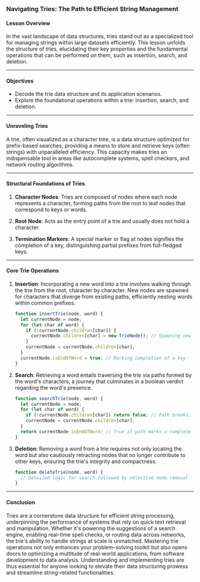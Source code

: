 ### **Navigating Tries: The Path to Efficient String Management**

#### Lesson Overview

In the vast landscape of data structures, tries stand out as a specialized tool for managing strings within large datasets efficiently. This lesson unfolds the structure of tries, elucidating their key properties and the fundamental operations that can be performed on them, such as insertion, search, and deletion.

---

#### Objectives

- Decode the trie data structure and its application scenarios.
- Explore the foundational operations within a trie: insertion, search, and deletion.

---

#### Unraveling Tries

A trie, often visualized as a character tree, is a data structure optimized for prefix-based searches, providing a means to store and retrieve keys (often strings) with unparalleled efficiency. This capacity makes tries an indispensable tool in areas like autocomplete systems, spell checkers, and network routing algorithms.

---

#### Structural Foundations of Tries

1. **Character Nodes**: Tries are composed of nodes where each node represents a character, forming paths from the root to leaf nodes that correspond to keys or words.
   
2. **Root Node**: Acts as the entry point of a trie and usually does not hold a character.
   
3. **Termination Markers**: A special marker or flag at nodes signifies the completion of a key, distinguishing partial prefixes from full-fledged keys.

---

#### Core Trie Operations

1. **Insertion**: Incorporating a new word into a trie involves walking through the trie from the root, character by character. New nodes are spawned for characters that diverge from existing paths, efficiently nesting words within common prefixes.

    ```javascript
    function insertTrie(node, word) {
      let currentNode = node;
      for (let char of word) {
        if (!currentNode.children[char]) {
          currentNode.children[char] = new TrieNode(); // Spawning new path
        }
        currentNode = currentNode.children[char];
      }
      currentNode.isEndOfWord = true; // Marking completion of a key
    }
    ```

2. **Search**: Retrieving a word entails traversing the trie via paths formed by the word's characters, a journey that culminates in a boolean verdict regarding the word's presence.

    ```javascript
    function searchTrie(node, word) {
      let currentNode = node;
      for (let char of word) {
        if (!currentNode.children[char]) return false; // Path breaks, word absent
        currentNode = currentNode.children[char];
      }
      return currentNode.isEndOfWord; // True if path marks a complete key
    }
    ```

3. **Deletion**: Removing a word from a trie requires not only locating the word but also cautiously retracting nodes that no longer contribute to other keys, ensuring the trie's integrity and compactness.

    ```javascript
    function deleteTrie(node, word) {
      // Detailed logic for search followed by selective node removal
    }
    ```

---

#### Conclusion

Tries are a cornerstone data structure for efficient string processing, underpinning the performance of systems that rely on quick text retrieval and manipulation. Whether it's powering the suggestions of a search engine, enabling real-time spell checks, or routing data across networks, the trie's ability to handle strings at scale is unmatched. Mastering trie operations not only enhances your problem-solving toolkit but also opens doors to optimizing a multitude of real-world applications, from software development to data analysis. Understanding and implementing tries are thus essential for anyone looking to elevate their data structuring prowess and streamline string-related functionalities.